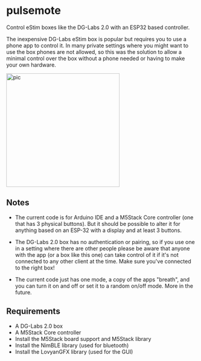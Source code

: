 # pulsemote
Control eStim boxes like the DG-Labs 2.0 with an ESP32 based controller.

The inexpensive DG-Labs eStim box is popular but requires you to use
a phone app to control it. In many private settings where you might
want to use the box phones are not allowed, so this was the solution
to allow a minimal control over the box without a phone needed or having
to make your own hardware.

<img src="https://github.com/erotronik/pulsemote/assets/89390295/466b2ae5-c6d8-4237-ad80-009858b15b56" alt="pic" width="300"/>

## Notes

* The current code is for Arduino IDE and a M5Stack Core controller (one
that has 3 physical buttons). But it should be possible to alter it
for anything based on an ESP-32 with a display and at least 3 buttons.

* The DG-Labs 2.0 box has no authentication or pairing, so if you use
one in a setting where there are other people please be aware that anyone
with the app (or a box like this one) can take control of it if it's
not connected to any other client at the time. Make sure you've connected
to the right box!

* The current code just has one mode, a copy of the apps "breath", and
you can turn it on and off or set it to a random on/off mode. More in the
future.

## Requirements

* A DG-Labs 2.0 box
* A M5Stack Core controller
* Install the M5Stack board support and M5Stack library
* Install the NimBLE library (used for bluetooth)
* Install the LovyanGFX library (used for the GUI)
